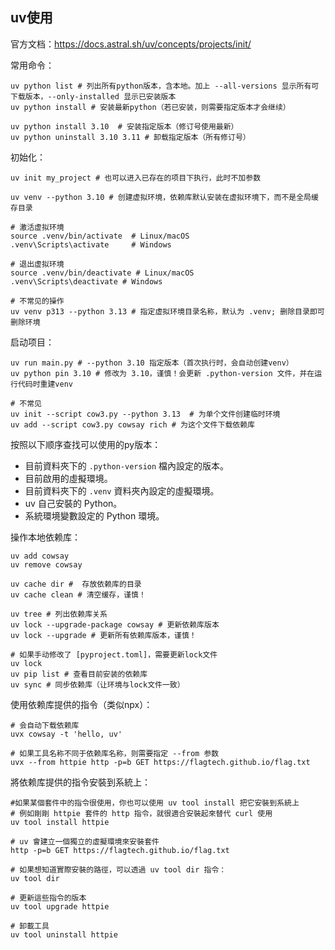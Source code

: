 ## uv使用

官方文档：https://docs.astral.sh/uv/concepts/projects/init/

常用命令：

```shell
uv python list # 列出所有python版本，含本地。加上 --all-versions 显示所有可下载版本，--only-installed 显示已安装版本
uv python install # 安装最新python（若已安装，则需要指定版本才会继续）

uv python install 3.10  # 安装指定版本（修订号使用最新）
uv python uninstall 3.10 3.11 # 卸载指定版本（所有修订号）
```

初始化：

```shell
uv init my_project # 也可以进入已存在的项目下执行，此时不加参数

uv venv --python 3.10 # 创建虚拟环境，依赖库默认安装在虚拟环境下，而不是全局缓存目录

# 激活虚拟环境
source .venv/bin/activate  # Linux/macOS
.venv\Scripts\activate     # Windows

# 退出虚拟环境
source .venv/bin/deactivate # Linux/macOS
.venv\Scripts\deactivate # Windows

# 不常见的操作
uv venv p313 --python 3.13 # 指定虚拟环境目录名称，默认为 .venv; 删除目录即可删除环境
```

启动项目：

```shell
uv run main.py # --python 3.10 指定版本（首次执行时，会自动创建venv）
uv python pin 3.10 # 修改为 3.10，谨慎！会更新 .python-version 文件，并在运行代码时重建venv

# 不常见
uv init --script cow3.py --python 3.13  # 为单个文件创建临时环境
uv add --script cow3.py cowsay rich # 为这个文件下载依赖库
```

按照以下顺序查找可以使用的py版本：

- 目前資料夾下的 `.python-version` 檔內設定的版本。
- 目前啟用的虛擬環境。
- 目前資料夾下的 `.venv` 資料夾內設定的虛擬環境。
- uv 自己安裝的 Python。
- 系統環境變數設定的 Python 環境。

操作本地依赖库：

```shell
uv add cowsay
uv remove cowsay

uv cache dir #  存放依赖库的目录
uv cache clean # 清空缓存，谨慎！

uv tree # 列出依赖库关系
uv lock --upgrade-package cowsay # 更新依赖库版本
uv lock --upgrade # 更新所有依赖库版本，谨慎！

# 如果手动修改了 [pyproject.toml]，需要更新lock文件
uv lock
uv pip list # 查看目前安装的依赖库
uv sync # 同步依赖库（让环境与lock文件一致）
```

使用依赖库提供的指令（类似npx）：
```shell
# 会自动下载依赖库
uvx cowsay -t 'hello, uv'

# 如果工具名称不同于依赖库名称，则需要指定 --from 参数
uvx --from httpie http -p=b GET https://flagtech.github.io/flag.txt
```

將依赖库提供的指令安裝到系統上：
```shell
#如果某個套件中的指令很使用，你也可以使用 uv tool install 把它安裝到系統上
# 例如剛剛 httpie 套件的 http 指令，就很適合安裝起來替代 curl 使用
uv tool install httpie

# uv 會建立一個獨立的虛擬環境來安裝套件
http -p=b GET https://flagtech.github.io/flag.txt

# 如果想知道實際安裝的路徑，可以透過 uv tool dir 指令：
uv tool dir

# 更新這些指令的版本
uv tool upgrade httpie

# 卸載工具
uv tool uninstall httpie
```